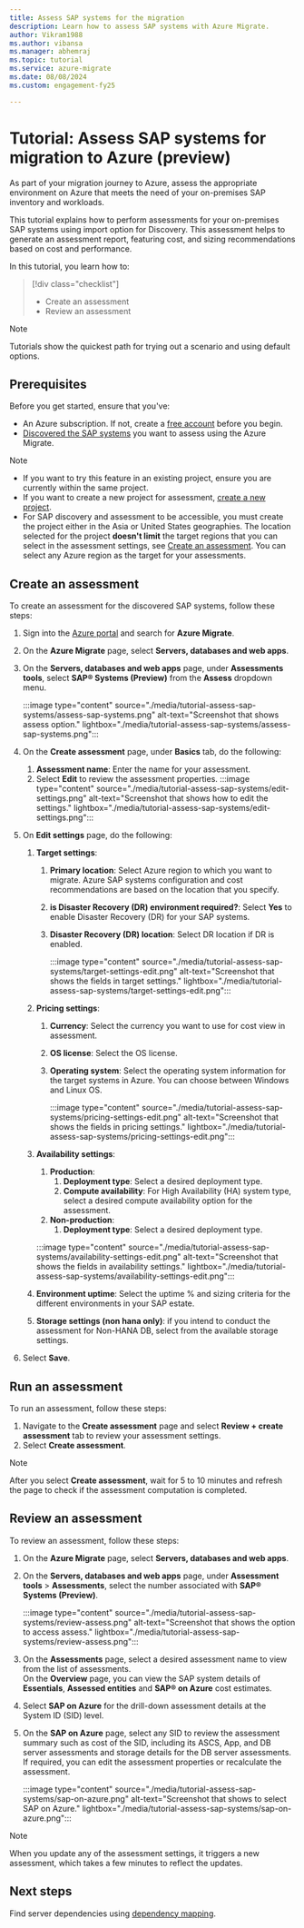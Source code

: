 ```yaml
---
title: Assess SAP systems for the migration 
description: Learn how to assess SAP systems with Azure Migrate.
author: Vikram1988
ms.author: vibansa
ms.manager: abhemraj
ms.topic: tutorial
ms.service: azure-migrate
ms.date: 08/08/2024
ms.custom: engagement-fy25

---
```


# Tutorial: Assess SAP systems for migration to Azure (preview)

As part of your migration journey to Azure, assess the appropriate environment on Azure that meets the need of your on-premises SAP inventory and workloads.

This tutorial explains how to perform assessments for your on-premises SAP systems using import option for Discovery. This assessment helps to generate an assessment report, featuring cost, and sizing recommendations based on cost and performance. 

In this tutorial, you learn how to:

> [!div class="checklist"]
> * Create an assessment
> * Review an assessment

> [!NOTE]
> Tutorials show the quickest path for trying out a scenario and using default options. 

## Prerequisites

Before you get started, ensure that you've:

- An Azure subscription. If not, create a [free account](https://azure.microsoft.com/pricing/free-trial/) before you begin.
- [Discovered the SAP systems](./tutorial-discover-sap-systems.md) you want to assess using the Azure Migrate.

> [!NOTE]
> - If you want to try this feature in an existing project, ensure you are currently within the same project.
> - If you want to create a new project for assessment, [create a new project](./create-manage-projects.md#create-a-project-for-the-first-time).
> - For SAP discovery and assessment to be accessible, you must create the project either in the Asia or United States geographies. The location selected for the project **doesn't limit** the target regions that you can select in the assessment settings, see [Create an assessment](#create-an-assessment). You can select any Azure region as the target for your assessments.


## Create an assessment

To create an assessment for the discovered SAP systems, follow these steps:

1. Sign into the [Azure portal](https://ms.portal.azure.com/#home) and search for **Azure Migrate**.
1. On the **Azure Migrate** page, select **Servers, databases and web apps**.
1. On the **Servers, databases and web apps** page, under **Assessments tools**, select **SAP® Systems (Preview)** from the **Assess** dropdown menu.

    :::image type="content" source="./media/tutorial-assess-sap-systems/assess-sap-systems.png" alt-text="Screenshot that shows assess option." lightbox="./media/tutorial-assess-sap-systems/assess-sap-systems.png":::

1. On the **Create assessment** page, under **Basics** tab, do the following:
    1. **Assessment name**: Enter the name for your assessment.
    2. Select **Edit** to review the assessment properties.
        :::image type="content" source="./media/tutorial-assess-sap-systems/edit-settings.png" alt-text="Screenshot that shows how to edit the settings." lightbox="./media/tutorial-assess-sap-systems/edit-settings.png":::
1. On **Edit settings** page, do the following:
    1. **Target settings**:
        1. **Primary location**: Select Azure region to which you want to migrate. Azure SAP systems configuration and cost recommendations are based on the location that you specify.
        1. **is Disaster Recovery (DR) environment required?**: Select **Yes** to enable Disaster Recovery (DR) for your SAP systems.
        1. **Disaster Recovery (DR) location**: Select DR location if DR is enabled.

            :::image type="content" source="./media/tutorial-assess-sap-systems/target-settings-edit.png" alt-text="Screenshot that shows the fields in target settings." lightbox="./media/tutorial-assess-sap-systems/target-settings-edit.png":::

    1. **Pricing settings**:
         1.  **Currency**: Select the currency you want to use for cost view in assessment.
         1. **OS license**: Select the OS license.
         1. **Operating system**: Select the operating system information for the target systems in Azure. You can choose between Windows and Linux OS.
             
            :::image type="content" source="./media/tutorial-assess-sap-systems/pricing-settings-edit.png" alt-text="Screenshot that shows the fields in pricing settings." lightbox="./media/tutorial-assess-sap-systems/pricing-settings-edit.png":::

    1. **Availability settings**:
        1. **Production**:
            1. **Deployment type**: Select a desired deployment type.
            1. **Compute availability**: For High Availability (HA) system type, select a desired compute availability option for the assessment.
        1. **Non-production**:
            1. **Deployment type**: Select a desired deployment type.                       
        
        :::image type="content" source="./media/tutorial-assess-sap-systems/availability-settings-edit.png" alt-text="Screenshot that shows the fields in availability settings." lightbox="./media/tutorial-assess-sap-systems/availability-settings-edit.png":::

    1. **Environment uptime**: Select the uptime % and sizing criteria for the different environments in your SAP estate.
    1. **Storage settings (non hana only)**: if you intend to conduct the assessment for Non-HANA DB, select from the available storage settings.
1. Select **Save**.

## Run an assessment

To run an assessment, follow these steps:

1. Navigate to the **Create assessment** page and select **Review + create assessment** tab to review your assessment settings.
1. Select **Create assessment**.

> [!NOTE]
> After you select **Create assessment**, wait for 5 to 10 minutes and refresh the page to check if the assessment computation is completed.

## Review an assessment

To review an assessment, follow these steps:

1. On the **Azure Migrate** page, select **Servers, databases and web apps**.
1. On the **Servers, databases and web apps** page, under **Assessment tools** > **Assessments**, select the number associated with **SAP® Systems (Preview)**.

    :::image type="content" source="./media/tutorial-assess-sap-systems/review-assess.png" alt-text="Screenshot that shows the option to access assess." lightbox="./media/tutorial-assess-sap-systems/review-assess.png":::

1. On the **Assessments** page, select a desired assessment name to view from the list of assessments. <br/>On the **Overview** page, you can view the SAP system details of **Essentials**, **Assessed entities** and **SAP® on Azure** cost estimates.
1. Select **SAP on Azure** for the drill-down assessment details at the System ID (SID) level.
1. On the **SAP on Azure** page, select any SID to review the assessment summary such as cost of the SID, including its ASCS, App, and DB server assessments and storage details for the DB server assessments. <br/>If required, you can edit the assessment properties or recalculate the assessment.

    :::image type="content" source="./media/tutorial-assess-sap-systems/sap-on-azure.png" alt-text="Screenshot that shows to select SAP on Azure." lightbox="./media/tutorial-assess-sap-systems/sap-on-azure.png":::

> [!NOTE]
> When you update any of the assessment settings, it triggers a new assessment, which takes a few minutes to reflect the updates.

## Next steps
Find server dependencies using [dependency mapping](concepts-dependency-visualization.md).

